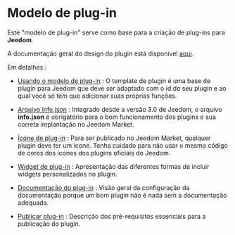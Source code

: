 # Modelo de plug-in

Este "modelo de plug-in" serve como base para a criação de plug-ins para **Jeedom**.

A documentação geral do design do plugin está disponível [aqui](https://doc.jeedom.com/pt_PT/dev/).

Em detalhes :   
* [Usando o modelo de plug-in](https://doc.jeedom.com/pt_PT/dev/plugin_template) : O template de plugin é uma base de plugin para Jeedom que deve ser adaptado com o id do seu plugin e ao qual você só tem que adicionar suas próprias funções.

* [Arquivo info.json](https://doc.jeedom.com/pt_PT/dev/structure_info_json) : Integrado desde a versão 3.0 de Jeedom, o arquivo **info.json** é obrigatório para o bom funcionamento dos plugins e sua correta implantação no Jeedom Market.

* [Ícone de plug-in](https://doc.jeedom.com/pt_PT/dev/Icone_de_plugin) : Para ser publicado no Jeedom Market, qualquer plugin deve ter um ícone. Tenha cuidado para não usar o mesmo código de cores dos ícones dos plugins oficiais do Jeedom.

* [Widget de plug-in](https://doc.jeedom.com/pt_PT/dev/widget_plugin) : Apresentação das diferentes formas de incluir widgets personalizados no plugin.

* [Documentação do plug-in](https://doc.jeedom.com/pt_PT/dev/documentation_plugin) : Visão geral da configuração da documentação porque um bom plugin não é nada sem a documentação adequada.

* [Publicar plug-in](https://doc.jeedom.com/pt_PT/dev/publication_plugin) : Descrição dos pré-requisitos essenciais para a publicação do plugin.
